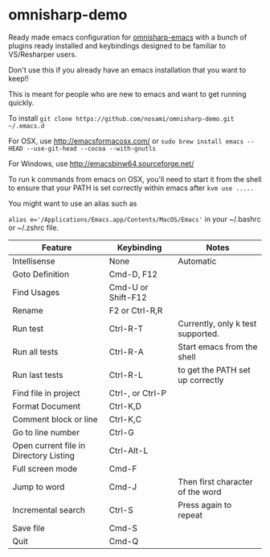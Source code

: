 omnisharp-demo
==============

Ready made emacs configuration for [omnisharp-emacs](https://github.com/OmniSharp/omnisharp-emacs)
with a bunch of plugins ready installed and keybindings designed to be familiar to VS/Resharper users.

Don't use this if you already have an emacs installation that you want to keep!!

This is meant for people who are new to emacs and want to get running quickly.

To install ```git clone https://github.com/nosami/omnisharp-demo.git ~/.emacs.d```

For OSX, use http://emacsformacosx.com/ or ```sudo brew install emacs --HEAD --use-git-head --cocoa --with-gnutls```

For Windows, use http://emacsbinw64.sourceforge.net/

To run k commands from emacs on OSX, you'll need to start it from the shell to
ensure that your PATH is set correctly within emacs after ```kvm use .....```

You might want to use an alias such as

```alias e='/Applications/Emacs.app/Contents/MacOS/Emacs'``` in your ~/.bashrc or ~/.zshrc file.

| Feature                                | Keybinding         | Notes                             |
|----------------------------------------|--------------------|-----------------------------------|
| Intellisense                           | None               | Automatic                         |
| Goto Definition                        | Cmd-D, F12         |                                   |
| Find Usages                            | Cmd-U or Shift-F12 |                                   |
| Rename                                 | F2 or Ctrl-R,R     |                                   |
| Run test                               | Ctrl-R-T           | Currently, only k test supported. |
| Run all tests                          | Ctrl-R-A           | Start emacs from the shell        |
| Run last tests                         | Ctrl-R-L           | to get the PATH set up correctly  |
| Find file in project                   | Ctrl-, or Ctrl-P   |                                   |
| Format Document                        | Ctrl-K,D           |                                   |
| Comment block or line                  | Ctrl-K,C           |                                   |
| Go to line number                      | Ctrl-G             |                                   |
| Open current file in Directory Listing | Ctrl-Alt-L         |                                   |
| Full screen mode                       | Cmd-F              |                                   |
| Jump to word                           | Cmd-J              | Then first character of the word  |
| Incremental search                     | Ctrl-S             | Press again to repeat             |
| Save file                              | Cmd-S              |                                   |
| Quit                                   | Cmd-Q              |                                   |
